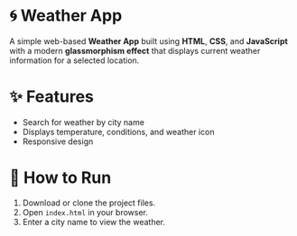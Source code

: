 # 🌀 Weather App
A simple web-based **Weather App** built using **HTML**, **CSS**, and **JavaScript** with a modern **glassmorphism effect** that displays current weather information for a selected location.

# ✨ Features
- Search for weather by city name
- Displays temperature, conditions, and weather icon
- Responsive design

# 🚀 How to Run
1. Download or clone the project files.
2. Open `index.html` in your browser.
3. Enter a city name to view the weather.
